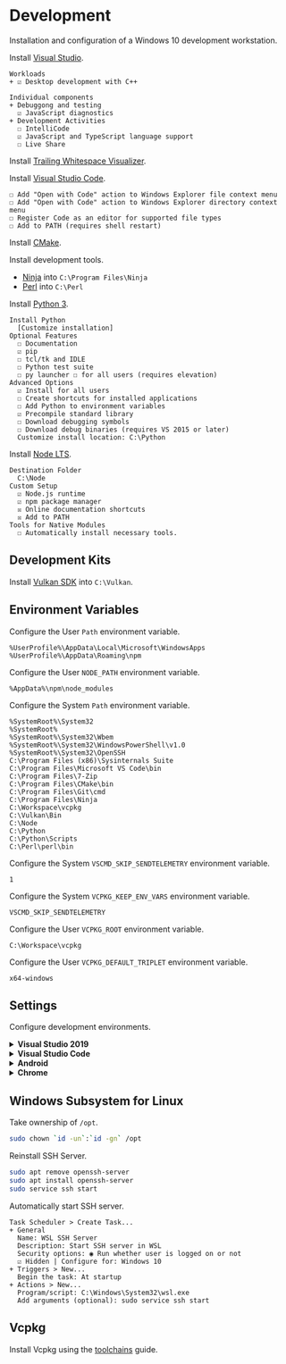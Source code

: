 # Development
Installation and configuration of a Windows 10 development workstation.

Install [Visual Studio](https://visualstudio.microsoft.com/downloads/).

```
Workloads
+ ☑ Desktop development with C++

Individual components
+ Debuggong and testing
  ☑ JavaScript diagnostics
+ Development Activities
  ☐ IntelliCode
  ☑ JavaScript and TypeScript language support
  ☐ Live Share
```

Install [Trailing Whitespace Visualizer](https://marketplace.visualstudio.com/items?itemName=MadsKristensen.TrailingWhitespaceVisualizer).

Install [Visual Studio Code](https://code.visualstudio.com/download).

```
☐ Add "Open with Code" action to Windows Explorer file context menu
☐ Add "Open with Code" action to Windows Explorer directory context menu
☐ Register Code as an editor for supported file types
☐ Add to PATH (requires shell restart)
```

Install [CMake](https://github.com/Kitware/CMake/releases/download/v3.17.2/cmake-3.17.2-win64-x64.msi).

Install development tools.

* [Ninja](https://github.com/ninja-build/ninja/releases/download/v1.10.0/ninja-win.zip) into `C:\Program Files\Ninja`
* [Perl](http://strawberryperl.com/download/5.30.1.1/strawberry-perl-5.30.1.1-64bit-portable.zip) into `C:\Perl`

Install [Python 3](https://www.python.org/ftp/python/3.8.1/python-3.8.1-amd64.exe).

```
Install Python
  [Customize installation]
Optional Features
  ☐ Documentation
  ☑ pip
  ☐ tcl/tk and IDLE
  ☐ Python test suite
  ☐ py launcher ☐ for all users (requires elevation)
Advanced Options
  ☑ Install for all users
  ☐ Create shortcuts for installed applications
  ☐ Add Python to environment variables
  ☑ Precompile standard library
  ☐ Download debugging symbols
  ☐ Download debug binaries (requires VS 2015 or later)
  Customize install location: C:\Python
```

Install [Node LTS](https://nodejs.org/dist/v12.16.1/node-v12.16.1-x64.msi).

```
Destination Folder
  C:\Node
Custom Setup
  ☑ Node.js runtime
  ☑ npm package manager
  ☒ Online documentation shortcuts
  ☒ Add to PATH
Tools for Native Modules
  ☐ Automatically install necessary tools.
```

## Development Kits
Install [Vulkan SDK](https://vulkan.lunarg.com/sdk/home#windows) into `C:\Vulkan`.

## Environment Variables
Configure the User `Path` environment variable.

```
%UserProfile%\AppData\Local\Microsoft\WindowsApps
%UserProfile%\AppData\Roaming\npm
```

Configure the User `NODE_PATH` environment variable.

```
%AppData%\npm\node_modules
```

Configure the System `Path` environment variable.

```
%SystemRoot%\System32
%SystemRoot%
%SystemRoot%\System32\Wbem
%SystemRoot%\System32\WindowsPowerShell\v1.0
%SystemRoot%\System32\OpenSSH
C:\Program Files (x86)\Sysinternals Suite
C:\Program Files\Microsoft VS Code\bin
C:\Program Files\7-Zip
C:\Program Files\CMake\bin
C:\Program Files\Git\cmd
C:\Program Files\Ninja
C:\Workspace\vcpkg
C:\Vulkan\Bin
C:\Node
C:\Python
C:\Python\Scripts
C:\Perl\perl\bin
```

Configure the System `VSCMD_SKIP_SENDTELEMETRY` environment variable.

```
1
```

Configure the System `VCPKG_KEEP_ENV_VARS` environment variable.

```
VSCMD_SKIP_SENDTELEMETRY
```

Configure the User `VCPKG_ROOT` environment variable.

```
C:\Workspace\vcpkg
```

Configure the User `VCPKG_DEFAULT_TRIPLET` environment variable.

```
x64-windows
```

## Settings
Configure development environments.

<details>
<summary><b>Visual Studio 2019</b></summary>

```
Environment
+ General
  Color theme: Dark
+ Documents
  ☑ Save documents as Unicode when data cannot be saved in codepage
+ Fonts and Colors
  Text Editor: DejaVu LGC Sans Mono 9
  [All Text Tool Windows]: DejaVu LGC Sans Mono 9
+ Keyboard
  Build.BuildSolution: F7 (Global)
+ Startup
  On startup, open: Empty environment

Projects and Solutions
+ General
  ☐ Always show Error List if build finishes with errors
  ☐ Warn user when the project location is not trusted
+ Build and Run
  On Run, when build or deployment error occur: Do not launch

Source Control
+ Plug-in Selection
  Current source control plug-in: Git

Text Editor
+ General
  ☐ Drag and drop text editing
  ☑ Enable mouse click to perform Go to Definition
    Use modifier key: Ctrl+Alt
  ☐ Enable mouse click to perform Go to Definition
  ☐ Highlight current line
  ☐ Show structure guide lines
+ All Languages
  + General
    ☑ Line numbers
    ☐ Apply Cut or Copy to blank lines when there is no selection
  + Scroll Bars
    ◉ Use map mode for vertical scroll bar
      ☐ Show Preview Tooltip
      Source overview: Wide
  + Tabs
    Indenting: Smart
    Tab size: 2
    Indent size: 2
    ◉ Indent spaces
  + CodeLens
    ☐ Enable CodeLens
+ C/C++
  + Advanced
    + Browsing/Navigation
      Disable External Dependencies Folders: True
    + IntelliSense
      Disable Automatic Precompiled Header: True
      Enable Template IntelliSense: False
  + Formatting
    + General
      ◉ Run ClangFormat only for manually invoked formatting commands
      ☑ Use custom clang-format.exe file: C:\Workspace\vcpkg\triplets\toolchains\llvm\bin\clang-format.exe
    + Indentation
      ☐ Indent braces of lambdas used as parameters
      ☐ Indent namespace contents
    + New Lines
      Position of open braces for namespaces: Keep on the same line, but add a space before
      Position of open braces for types: Keep on the same line, but add a space before
      Position of open braces for functions: Keep on the same line, but add a space before
      Position of open braces for control blocks: Keep on the same line, but add a space before
      Position of open braces for lambdas: Keep on the same line, but add a space before
      ☑ Place braces on separate lines
      ☑ For empty types, move closing braces to the same line as opening braces
      ☑ For empty function bodies, move closing braces to the same line as opening braces
      ☑ Place 'catch' and similar keywords on a new line
      ☐ Place 'else' on a new line
      ☐ Place 'while' in a do-while loop on a new line
    + Wrapping
      ◉ Always apply New Lines settings for blocks
  + View
    + Outlining
      Enable Outlining: False
+ CSS
  + Advanced
    Color picker format: #000
    Automatic formatting: Off
+ JavaScript/TypeScript
  + Formatting
    + General
      Automatic Formatting
      ☐ Format completed line on Enter
      ☐ Format completed statement on ;
      ☐ Format opened block on {
      ☐ Format completed block on }
      Module Quote Preference
      ◉ Double (")
    + Spacing
      ☐ Insert space after function keyword for anonymous functions
+ JSON
  + Advanced
    Automatic formatting: Off

CMake
+ General
  ☑ Show CMake cache notifications
  When cache is out of date:
    ◉ Run configure step automatically only if CMakeSettings.json exists
  ☑ Enable verbose CMake output
  CMakeSettings.json Template Directory
    %UserProfile%\.vs
```

Disable telemetry.

```
Help > Send Feedback > Settings...
+ Would you like to participate in the Visual Studio Experience Improvement Program?
  ◉ No, I would not like to participate
```

Change [toolbars](res/vs-toolbars) to fit the desired workflow.

Install [Hide Suggestion And Outlining Margins](https://marketplace.visualstudio.com/items?itemName=MussiKara.HideSuggestionAndOutliningMargins) extension.

</details>

<details>
<summary><b>Visual Studio Code</b></summary>

Install extensions with the following commands with `CTRL+P`.

```
ext install aeschli.vscode-css-formatter
ext install alefragnani.rtf
ext install donjayamanne.githistory
ext install marvhen.reflow-markdown
ext install esbenp.prettier-vscode
ext install ms-vscode.cpptools
ext install ms-vscode.cmake-tools
ext install twxs.cmake
ext install xaver.clang-format
> Developer: Reload Window
```

Configure editor with `> Preferences: Open Settings (JSON)`.

```json
{
  "editor.cursorSmoothCaretAnimation": true,
  "editor.detectIndentation": false,
  "editor.dragAndDrop": false,
  "editor.folding": false,
  "editor.fontFamily": "'DejaVu LGC Sans Mono', Consolas, monospace",
  "editor.fontLigatures": false,
  "editor.links": false,
  "editor.fontSize": 12,
  "editor.largeFileOptimizations": false,
  "editor.multiCursorModifier": "ctrlCmd",
  "editor.renderWhitespace": "selection",
  "editor.renderLineHighlight": "all",
  "editor.rulers": [ 128 ],
  "editor.smoothScrolling": true,
  "editor.minimap.scale": 2,
  "editor.tabSize": 2,
  "editor.wordWrap": "on",
  "editor.wordWrapColumn": 128,
  "explorer.confirmDelete": false,
  "explorer.confirmDragAndDrop": false,
  "extensions.ignoreRecommendations": true,
  "files.eol": "\n",
  "files.hotExit": "off",
  "files.insertFinalNewline": true,
  "files.trimTrailingWhitespace": true,
  "files.defaultLanguage": "markdown",
  "git.autofetch": false,
  "git.autoRepositoryDetection": false,
  "git.confirmSync": false,
  "git.enableSmartCommit": true,
  "git.postCommitCommand": "push",
  "git.showPushSuccessNotification": true,
  "telemetry.enableCrashReporter": false,
  "telemetry.enableTelemetry": false,
  "workbench.startupEditor": "none",
  "window.newWindowDimensions": "inherit",
  "window.openFoldersInNewWindow": "on",
  "window.openFilesInNewWindow": "off",
  "window.restoreWindows": "none",
  "window.closeWhenEmpty": false,
  "window.zoomLevel": 0,
  "terminal.integrated.rendererType": "experimentalWebgl",
  "terminal.integrated.shell.windows": "C:\\Windows\\System32\\cmd.exe",
  "debug.internalConsoleOptions": "openOnSessionStart",
  "debug.openExplorerOnEnd": true,
  "debug.openDebug": "openOnDebugBreak",
  "debug.onTaskErrors": "showErrors",
  "C_Cpp.vcpkg.enabled": false,
  "C_Cpp.default.cStandard": "c11",
  "C_Cpp.default.cppStandard": "c++20",
  "C_Cpp.enhancedColorization": "Enabled",
  "C_Cpp.experimentalFeatures": "Enabled",
  "C_Cpp.configurationWarnings": "Disabled",
  "C_Cpp.workspaceParsingPriority": "highest",
  "C_Cpp.intelliSenseEngineFallback": "Disabled",
  "C_Cpp.default.configurationProvider": "vector-of-bool.cmake-tools",
  "C_Cpp.clang_format_path": "${env.VCPKG_ROOT}\\triplets\\toolchains\\llvm\\bin\\clang-format.exe",
  "clang-format.executable": "${env.VCPKG_ROOT}\\triplets\\toolchains\\llvm\\bin\\clang-format.exe",
  "cmake.generator": "Ninja",
  "cmake.buildDirectory": "${workspaceFolder}/build/windows",
  "cmake.installPrefix": "${workspaceFolder}/build/install",
  "cmake.cmakeCommunicationMode": "fileApi",
  "cmake.configureOnOpen": true,
  "cmake.configureSettings": {
    "CMAKE_RUNTIME_OUTPUT_DIRECTORY_DEBUG": "debug",
    "CMAKE_RUNTIME_OUTPUT_DIRECTORY_RELEASE": "release"
  },
  "launch": {
    "version": "0.2.0",
    "configurations": [
      {
        "name": "run",
        "type": "cppvsdbg",
        "request": "launch",
        "internalConsoleOptions": "openOnSessionStart",
        "program": "${command:cmake.launchTargetPath}",
        "cwd": "${workspaceRoot}",
        "externalConsole": false,
        "stopAtEntry": false,
        "environment": [],
        "args": []
      }
    ]
  },
  "html.format.indentInnerHtml": false,
  "html.format.extraLiners": "",
  "[c]": {
    "editor.defaultFormatter": "xaver.clang-format",
    "editor.formatOnSave": true
  },
  "[cpp]": {
    "editor.defaultFormatter": "xaver.clang-format",
    "editor.formatOnSave": true
  },
  "[svelte]": {
    "editor.defaultFormatter": "JamesBirtles.svelte-vscode",
    "editor.formatOnSave": true
  },
  "[javascript]": {
    "editor.defaultFormatter": "esbenp.prettier-vscode",
    "editor.formatOnSave": true
  },
  "[html]": {
    "editor.defaultFormatter": "esbenp.prettier-vscode",
    "editor.formatOnSave": true
  },
  "[css]": {
    "editor.defaultFormatter": "esbenp.prettier-vscode",
    "editor.formatOnSave": true
  }
}
```

Configure keyboard shortcuts with `> Preferences: Open Keyboard Shortcuts (JSON)`.

```json
[
  { "key": "ctrl+f5", "command": "workbench.action.debug.run" },
  { "key": "f5", "command": "workbench.action.debug.start", "when": "!inDebugMode" },
  { "key": "f5", "command": "workbench.action.debug.restart", "when": "inDebugMode" },
  { "key": "f6", "command": "workbench.action.debug.pause", "when": "debugState == 'running'" },
  { "key": "f6", "command": "workbench.action.debug.continue", "when": "debugState != 'running'" },
  { "key": "f7", "command": "workbench.action.tasks.build" }
]
```

Configure CMake Tools kits with `> CMake: Edit User-Local CMake Kits`.

```json
[
  {
    "keep": true,
    "name": "x64-windows-msvc",
    "visualStudio": "c62a5cb9",
    "visualStudioArchitecture": "amd64",
    "toolchainFile": "${env.VCPKG_ROOT}\\triplets\\toolchains\\res\\toolchain.cmake",
    "cmakeSettings": {
      "VCPKG_TARGET_TRIPLET": "x64-windows-msvc"
    }
  },
  {
    "keep": true,
    "name": "x64-windows-llvm",
    "visualStudio": "c62a5cb9",
    "visualStudioArchitecture": "amd64",
    "toolchainFile": "${env.VCPKG_ROOT}\\triplets\\toolchains\\res\\toolchain.cmake",
    "cmakeSettings": {
      "VCPKG_TARGET_TRIPLET": "x64-windows-llvm"
    }
  }
]
```

Register VS Code in Explorer context menus.

```cmd
set code=C:\Program Files\Microsoft VS Code\Code.exe
set codefile=\"%code%\" \"%1\"
reg add "HKCR\*\shell\code" /ve /d "Edit with Code" /f
reg add "HKCR\*\shell\code" /v Icon /d "%code%,0" /f
reg add "HKCR\*\shell\code\command" /ve /d "%codefile%" /f
set codepath=\"%code%\" .
reg add "HKCU\Software\Classes\Directory\Background\shell\code" /ve /d "Open in Code" /f
reg add "HKCU\Software\Classes\Directory\Background\shell\code" /v Icon /d "%code%,0" /f
reg add "HKCU\Software\Classes\Directory\Background\shell\code\command" /ve /d "%codepath%" /f
```

</details>

<details>
<summary><b>Android</b></summary>

Extract [Android Studio](https://developer.android.com/studio) (No .exe installer) as `C:\Android\studio`.<br/>

Configure the System `ANDROID_HOME` environment variable.

```
C:\Android
```

Configure the System `JAVA_HOME` environment variable.

```
C:\Android\studio\jre
```

Configure the System `Path` environment variable.

```
C:\Android\tools
C:\Android\tools\bin
C:\Android\studio\jre\bin
C:\Android\build-tools\29.0.3
C:\Android\platform-tools
```

Extract the [German Dictionary](http://www.winedt.org/dict/de_neu.zip) file as `C:\Android\dict\de_neu.dic`.

Start and configure Android Studio (`C:\Android\studio\bin\studio64.exe`).

```
Install Type
  ◉ Custom
SDK Components Setup
  ☐ Performance (Intel® HAXM)
  ☐ Android Virtual Device
  Android SDK Location: C:\Android
  ⚠ Target folder is neither empty nor does it point to an existing SDK installation.
```

Install missing tools, plugins and SDKs.

```
⚙ Configure > Settings...
+ Appearance & Behavior
  + System Settings
    ☐ Reopen last project on startup
    ☐ Confirm application exit
    + Android SDK
      SDK Tools
        ☑ NDK (Side by side)
        ☐ Android Emulator
        ☑ Google USB Driver
+ Editor
  + General
    + Appearance
      ☐ Show indent guides
      ☐ Show intention bulb
      ☐ Show parameter name hints
      ☐ Show external annotations inline
    + Code Completion
      ☐ Show the parameter info popup in [1000] ms
  + Font
    Font: DejaVu LGC Sans Mono
    Size: 12
    Line spacing: 1.0
  + Color Scheme
    + Language Defaults
      > Comments
        > Doc Comment
          - Tag
            ☐ Effects
      > Identifiers
        - Reassigned local variable
          ☐ Effects
        - Reassigned parameter
          ☐ Effects
    + Java
      > Parameters
        - Implicit anonymous class parameter
          ☐ Effects
    + Kotlin
      > Properties and Variables
        - Var (mutable variable, parameter or property)
          ☐ Effects
  + Code Style
    Wrapping and Braces
      Hard wrap at: 128
    + Java, C/C++, CMake, Groovy, HTML, JSON, Kotlin, XML, Other File Types
      Tabs and Indents
        Tab size: 2
        Indent: 2
        Continuation indent: 2
      Wrapping and Braces
        > 'try' statement
          ☑ 'catch' on new line
          ☑ 'finally' on new line
    + C/C++
      Tabs and Indents
        Indent in lambdas: 2
        Indent members of plain structures: 2
        Indent members of classes: 2
        Indent members of namespace: 0
      Spaces
        Other
          ☐ Prevent > > concatenation in template
        In Template Declaration
          ☑ Before '<'
        In Template Instantiation
          ☑ Before '<'
      New File Extensions
        C++
          Header Extension: hpp
          File Naming Convention: snake_case
        C
          File Naming Convention: snake_case
    + EditorConfig
      Spaces
        > Around Operators
          ☑ After ':'
    + Properties
      Insert space around key-value delimiter: ☑
  + File Encodings
    Global Encoding: UTF-8
    Project Encoding: UTF-8
    Default encoding for properties files: UTF-8
    Create UTF-8 files: with NO BOM
  + Layout Editor
    ☑ Prefer XML editor
  + Spelling
    Custom Dictionaries: [+]
    C:\Android\dict\de_neu.dic
```

Search in settings for `redo` and assign `CTRL+Y` as a shortcut.

</details>

<details>
<summary><b>Chrome</b></summary>

Start Chrome and Brave browsers with the following command-line flags:

```
--disable-features=OmniboxUIExperimentHideSteadyStateUrlScheme,OmniboxUIExperimentHideSteadyStateUrlTrivialSubdomains
```

</details>

<!--
## Windows Sandbox
Install Windows Sandbox.

```
Start > "Turn Windows features on or off"
☑ Windows Sandbox
```
-->

## Windows Subsystem for Linux
Take ownership of `/opt`.

```sh
sudo chown `id -un`:`id -gn` /opt
```

Reinstall SSH Server.

```sh
sudo apt remove openssh-server
sudo apt install openssh-server
sudo service ssh start
```

Automatically start SSH server.

```
Task Scheduler > Create Task...
+ General
  Name: WSL SSH Server
  Description: Start SSH server in WSL
  Security options: ◉ Run whether user is logged on or not
  ☑ Hidden | Configure for: Windows 10
+ Triggers > New...
  Begin the task: At startup
+ Actions > New...
  Program/script: C:\Windows\System32\wsl.exe
  Add arguments (optional): sudo service ssh start
```

## Vcpkg
Install Vcpkg using the [toolchains](https://github.com/qis/toolchains) guide.
